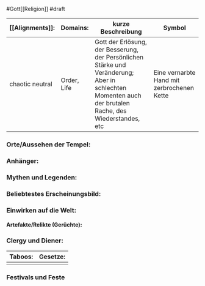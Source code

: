 #Gott[[Religion]] #draft

| [[Alignments]]: | Domains:    | kurze Beschreibung                                                                                                                                      | Symbol                                     |
| --------------- | ----------- | ------------------------------------------------------------------------------------------------------------------------------------------------------- | ------------------------------------------ |
| chaotic neutral | Order, Life | Gott der Erlösung, der Besserung, der Persönlichen Stärke und Veränderung;  Aber in schlechten Momenten auch der brutalen Rache, des Wiederstandes, etc | Eine vernarbte Hand mit zerbrochenen Kette |
### Orte/Aussehen der Tempel:
### Anhänger:
### Mythen und Legenden:


### Beliebtestes Erscheinungsbild:


### Einwirken auf die Welt:
#### Artefakte/Relikte (Gerüchte):
### Clergy und Diener:

| Taboos: | Gesetze: |
| ------- | -------- |
|         |          |
### Festivals und Feste